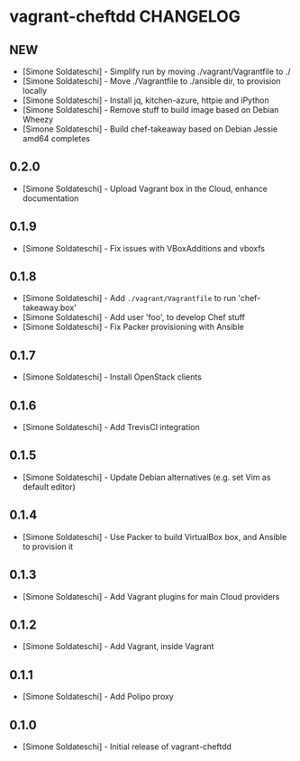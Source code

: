 # vagrant-cheftdd CHANGELOG

## NEW
- [Simone Soldateschi] - Simplify run by moving ./vagrant/Vagrantfile to ./
- [Simone Soldateschi] - Move ./Vagrantfile to ./ansible dir, to provision locally
- [Simone Soldateschi] - Install jq, kitchen-azure, httpie and iPython
- [Simone Soldateschi] - Remove stuff to build image based on Debian Wheezy
- [Simone Soldateschi] - Build chef-takeaway based on Debian Jessie amd64 completes

## 0.2.0
- [Simone Soldateschi] - Upload Vagrant box in the Cloud, enhance documentation

## 0.1.9
- [Simone Soldateschi] - Fix issues with VBoxAdditions and vboxfs

## 0.1.8
- [Simone Soldateschi] - Add `./vagrant/Vagrantfile` to run 'chef-takeaway.box'
- [Simone Soldateschi] - Add user 'foo', to develop Chef stuff
- [Simone Soldateschi] - Fix Packer provisioning with Ansible

## 0.1.7
- [Simone Soldateschi] - Install OpenStack clients

## 0.1.6
- [Simone Soldateschi] - Add TrevisCI integration

## 0.1.5
- [Simone Soldateschi] - Update Debian alternatives (e.g. set Vim as default editor)

## 0.1.4
- [Simone Soldateschi] - Use Packer to build VirtualBox box, and Ansible to provision it

## 0.1.3
- [Simone Soldateschi] - Add Vagrant plugins for main Cloud providers

## 0.1.2
- [Simone Soldateschi] - Add Vagrant, inside Vagrant

## 0.1.1
- [Simone Soldateschi] - Add Polipo proxy

## 0.1.0
- [Simone Soldateschi] - Initial release of vagrant-cheftdd
